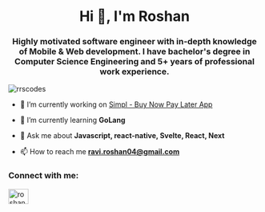 <h1 align="center">Hi 👋, I'm Roshan</h1>
<h3 align="center">Highly motivated software engineer with in-depth knowledge of Mobile & Web development. I have bachelor's degree in Computer Science Engineering and 5+ years of professional work experience.</h3>

<p align="left"> <img src="https://komarev.com/ghpvc/?username=rrscodes&label=Profile%20views&color=0e75b6&style=flat" alt="rrscodes" /> </p>

- 🔭 I’m currently working on [Simpl - Buy Now Pay Later App](https://apps.apple.com/in/app/simpl-pay-later/id1053447662)

- 🌱 I’m currently learning **GoLang**

- 💬 Ask me about **Javascript, react-native, Svelte, React, Next**

- 📫 How to reach me **ravi.roshan04@gmail.com**

<h3 align="left">Connect with me:</h3>
<p align="left">
<a href="https://linkedin.com/in/roshansingh21" target="blank"><img align="center" src="https://raw.githubusercontent.com/rahuldkjain/github-profile-readme-generator/master/src/images/icons/Social/linked-in-alt.svg" alt="roshansingh21" height="30" width="40" /></a>
</p>

